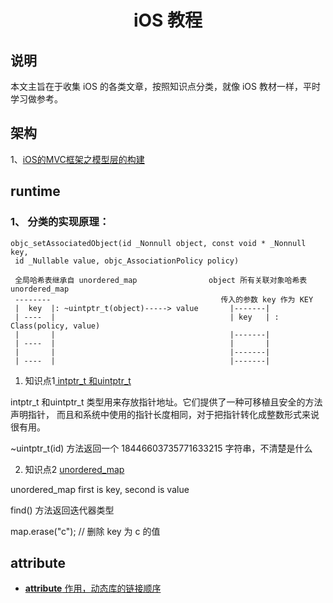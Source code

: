 # <h1 style='text-align:center;'>iOS 教程</h1>

## 说明
本文主旨在于收集 iOS 的各类文章，按照知识点分类，就像 iOS 教材一样，平时学习做参考。


## 架构
1、[iOS的MVC框架之模型层的构建](https://www.jianshu.com/p/fce02188edec?utm_campaign=hugo&utm_medium=reader_share&utm_content=note&utm_source=qq)

## runtime
### 1、 分类的实现原理： 
```
objc_setAssociatedObject(id _Nonnull object, const void * _Nonnull key,
 id _Nullable value, objc_AssociationPolicy policy)
 
 全局哈希表继承自 unordered_map                object 所有关联对象哈希表 unordered_map
 --------                                      传入的参数 key 作为 KEY
 |  key  |: ~uintptr_t(object)-----> value       |-------|
 | ----  |                                       | key   | : Class(policy, value)
 |       |                                       |-------|
 | ----  |                                       |       |
 |       |                                       |-------|
 | ----  |                                       |-------|
```

1. 知识点1[ intptr_t 和uintptr_t ](https://blog.csdn.net/lsjseu/article/details/42360709)


 intptr_t 和uintptr_t 类型用来存放指针地址。它们提供了一种可移植且安全的方法声明指针，
 而且和系统中使用的指针长度相同，对于把指针转化成整数形式来说很有用。
 
 ~uintptr_t(id) 方法返回一个 18446603735771633215 字符串，不清楚是什么
 
2. 知识点2 [unordered_map](https://blog.csdn.net/haolipengzhanshen/article/details/51970348?locationNum=3&fps=1)

 unordered_map  first is key, second is value
 
 find() 方法返回迭代器类型
 
 map.erase("c"); // 删除 key 为 c 的值
 


## __attribute__
- [__attribute__ 作用，动态库的链接顺序](https://blog.csdn.net/mutourenzhang/article/details/47803803)

